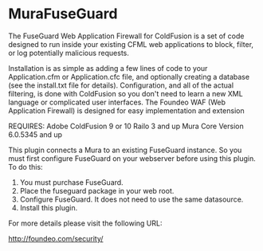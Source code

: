 MuraFuseGuard
======================

The FuseGuard Web Application Firewall for ColdFusion is a set of code designed to run inside your existing CFML web applications to block, filter, or log potentially malicious requests.

Installation is as simple as adding a few lines of code to your Application.cfm or Application.cfc file, and optionally creating a database (see the install.txt file for details). Configuration, and all of the actual filtering, is done with ColdFusion so you don't need to learn a new XML language or complicated user interfaces. The Foundeo WAF (Web Application Firewall) is designed for easy implementation and extension

REQUIRES:
Adobe ColdFusion 9 or 10
Railo 3 and up
Mura Core Version 6.0.5345 and up

This plugin connects a Mura to an existing FuseGuard instance. So you must first configure FuseGuard on your webserver before using this plugin. To do this:

1. You must purchase FuseGuard.
2. Place the fuseguard package in your web root.
3. Configure FuseGuard.  It does not need to use the same datasource.
4. Install this plugin.


For more details please visit the following URL:

http://foundeo.com/security/
